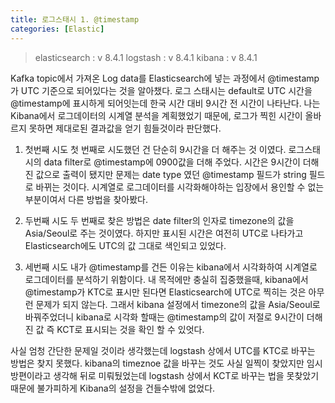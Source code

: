 ```yaml
---
title: 로그스태시 1. @timestamp
categories: [Elastic]
---
```


> elasticsearch : v 8.4.1
> logstash : v 8.4.1
> kibana : v 8.4.1

Kafka topic에서 가져온 Log data를 Elasticsearch에 넣는 과정에서 @timestamp가 UTC 기준으로 되어있다는 것을 알아챘다.
로그 스태시는 default로 UTC 시간을 @timestamp에 표시하게 되어잇는데 한국 시간 대비 9시간 전 시간이 나타난다.
나는 Kibana에서 로그데이터의 시계열 분석을 계획했었기 때문에, 로그가 찍힌 시간이 올바르지 못하면 제대로된 결과값을 얻기 힘들것이라 판단했다.

1. 첫번째 시도
첫 번째로 시도했던 건 단순히 9시간을 더 해주는 것 이였다.
로그스태시의 data filter로 @timestamp에 0900값을 더해 주었다.
시간은 9시간이 더해진 값으로 출력이 됐지만 문제는 date type 였던 @timestamp 필드가 string 필드로 바뀌는 것이다.
시계열로 로그데이터를 시각화해야하는 입장에서 용인할 수 없는 부분이여서 다른 방법을 찾아봤다.

2. 두번째 시도
두 번째로 찾은 방법은 date filter의 인자로 timezone의 값을 Asia/Seoul로 주는 것이였다.
하지만 표시된 시간은 여전히 UTC로 나타가고 Elasticsearch에도 UTC의 값 그대로 색인되고 있었다.

3. 세번째 시도
내가 @timestamp를 건든 이유는 kibana에서 시각화하여 시계열로 로그데이터를 분석하기 위함이다.
내 목적에만 충실히 집중했을때, kibana에서 @timestamp가 KTC로 표시만 된다면 Elasticsearch에 UTC로 찍히는 것은 아무런 문제가 되지 않는다.
그래서 kibana 설정에서 timezone의 값을 Asia/Seoul로 바꿔주었더니 kibana로 시각화 할때는 @timestamp의 값이 저절로 9시간이 더해진 값 즉 KCT로 표시되는 것을 확인 할 수 있엇다.


사실 엄청 간단한 문제일 것이라 생각했는데 logstash 상에서 UTC를 KTC로 바꾸는 방법은 찾지 못했다.
kibana의 timeznoe 값을 바꾸는 것도 사실 일찍이 찾았지만 임시 방편이라고 생각해 뒤로 미뤄뒀었는데
logstash 상에서 KCT로 바꾸는 법을 못찾았기 때문에 불가피하게 Kibana의 설정을 건들수밖에 없었다.

